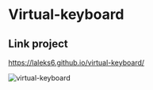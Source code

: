 # Virtual-keyboard

## Link project
https://laleks6.github.io/virtual-keyboard/

![virtual-keyboard](https://github.com/laleks6/virtual-keyboard/assets/96025122/ad7744dd-57dc-40bd-a4af-0067bb4917d2)
